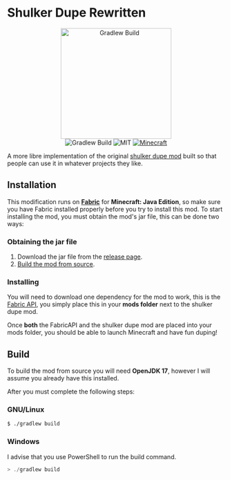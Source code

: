 # Shulker Dupe Rewritten
<p align="center">
    <img src="src/main/resources/assets/shulkerdupe/icon.png" alt="Gradlew Build" width="256px"/>
    <br>
    <img src="https://github.com/gingerchicken/shulker-dupe-rewritten/actions/workflows/build.yml/badge.svg" alt="Gradlew Build"/>
    <img src="https://img.shields.io/badge/License-MIT-green.svg" alt="MIT">
    <a href="https://minecraft.net/"><img src="https://img.shields.io/badge/MC-1.18.2-brightgreen.svg" alt="Minecraft"/></a>
</p>

A more libre implementation of the original [shulker dupe mod](https://github.com/gingerchicken/shulker-dupe) built so that people can use it in whatever projects they like.

## Installation
This modification runs on [**Fabric**](https://fabricmc.net/) for **Minecraft: Java Edition**, so make sure you have Fabric installed properly before you try to install this mod. To start installing the mod, you must obtain the mod's jar file, this can be done two ways:

### Obtaining the jar file
1. Download the jar file from the [release page](https://github.com/gingerchicken/shulker-dupe-rewritten/releases).
2. [Build the mod from source](#build).

### Installing
You will need to download one dependency for the mod to work, this is the [Fabric API](https://www.curseforge.com/minecraft/mc-mods/fabric-api/files/all?filter-game-version=1738749986%3a73250), you simply place this in your **mods folder** next to the shulker dupe mod.

Once **both** the FabricAPI and the shulker dupe mod are placed into your mods folder, you should be able to launch Minecraft and have fun duping!

## Build
To build the mod from source you will need **OpenJDK 17**, however I will assume you already have this installed. 

After you must complete the following steps:

### GNU/Linux

```bash
$ ./gradlew build
```

### Windows
I advise that you use PowerShell to run the build command.

```powershell
> ./gradlew build
```